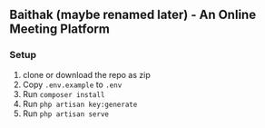 ## Baithak (maybe renamed later) - An Online Meeting Platform

### Setup
1. clone or download the repo as zip
2. Copy ``.env.example`` to ``.env``
3. Run ``composer install``
4. Run ``php artisan key:generate``
5. Run ``php artisan serve``